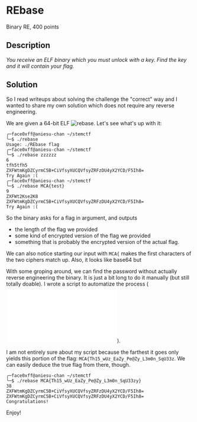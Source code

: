 # REbase

Binary RE, 400 points

## Description

*You receive an ELF binary which you must unlock with a key. Find the key and it will contain your flag.*

## Solution

So I read writeups about solving the challenge the "correct" way and I wanted to share my own solution which does not require any reverse engineering.

We are given a 64-bit ELF ![rebase](rebase). Let's see what's up with it:

```console
╭─face0xff@aniesu-chan ~/stemctf  
╰─$ ./rebase
Usage: ./REbase flag
╭─face0xff@aniesu-chan ~/stemctf  
╰─$ ./rebase zzzzzz
6
tfh5tfh5
ZXFWtmKgDZCyrmC5B+CiVfsyXUCQVfsyZRFzDU4yX2YCD/F5Ih8=
Try Again :(
╭─face0xff@aniesu-chan ~/stemctf  
╰─$ ./rebase MCA{test}
9
ZXFWt2Kse2K8
ZXFWtmKgDZCyrmC5B+CiVfsyXUCQVfsyZRFzDU4yX2YCD/F5Ih8=
Try Again :(
```

So the binary asks for a flag in argument, and outputs
* the length of the flag we provided
* some kind of encrypted version of the flag we provided
* something that is probably the encrypted version of the actual flag.

We can also notice starting our input with `MCA{` makes the first characters of the two ciphers match up. Also, it looks like base64 but 

With some groping around, we can find the password without actually reverse engineering the binary. It is just a bit long to do it manually (but still totally doable). I wrote a script to automatize the process (![rebase.py](rebase.py)).

I am not entirely sure about my script because the farthest it goes only yields this portion of the flag: `MCA{Th15_wUz_EaZy_Pe@Zy_L3m0n_SqU33z`. We can easily deduce the true flag from there, though.

```console
╭─face0xff@aniesu-chan ~/stemctf  
╰─$ ./rebase MCA{Th15_wUz_EaZy_Pe@Zy_L3m0n_SqU33zy}
38
ZXFWtmKgDZCyrmC5B+CiVfsyXUCQVfsyZRFzDU4yX2YCD/F5Ih8=
ZXFWtmKgDZCyrmC5B+CiVfsyXUCQVfsyZRFzDU4yX2YCD/F5Ih8=
Congratulations!
```

Enjoy!
